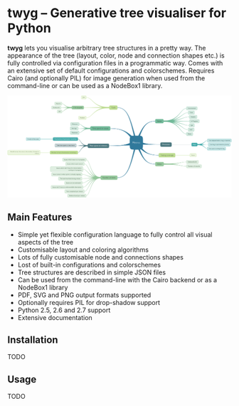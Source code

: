 # twyg – Generative tree visualiser for Python

**twyg** lets you visualise arbitrary tree structures in a pretty way.  The
appearance of the tree (layout, color, node and connection shapes etc.) is
fully controlled via configuration files in a programmatic way. Comes with an
extensive set of default configurations and colorschemes. Requires Cairo (and
optionally PIL) for image generation when used from the command-line or can be
used as a NodeBox1 library.

![metrics-synapse](img/synapse-mint-metrics.png)


## Main Features

* Simple yet flexible configuration language to fully control all visual
  aspects of the tree
* Customisable layout and coloring algorithms
* Lots of fully customisable node and connections shapes
* Lost of built-in configurations and colorschemes
* Tree structures are described in simple JSON files
* Can be used from the command-line with the Cairo backend or as a NodeBox1
  library
* PDF, SVG and PNG output formats supported
* Optionally requires PIL for drop-shadow support
* Python 2.5, 2.6 and 2.7 support
* Extensive documentation


## Installation

TODO


## Usage

TODO

